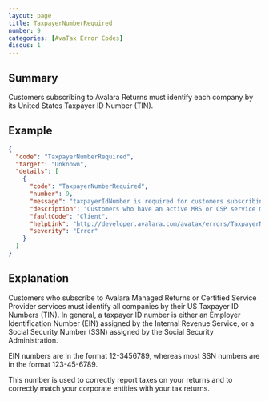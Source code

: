 ```yaml
---
layout: page
title: TaxpayerNumberRequired
number: 9
categories: [AvaTax Error Codes]
disqus: 1
---
```


## Summary

Customers subscribing to Avalara Returns must identify each company by its United States Taxpayer ID Number (TIN).

## Example

```json
{
  "code": "TaxpayerNumberRequired",
  "target": "Unknown",
  "details": [
    {
      "code": "TaxpayerNumberRequired",
      "number": 9,
      "message": "taxpayerIdNumber is required for customers subscribing to Avalara Returns.",
      "description": "Customers who have an active MRS or CSP service must provide their United States taxpayerIdNumber (TIN) for all company records.",
      "faultCode": "Client",
      "helpLink": "http://developer.avalara.com/avatax/errors/TaxpayerNumberRequired",
      "severity": "Error"
    }
  ]
}
```

## Explanation

Customers who subscribe to Avalara Managed Returns or Certified Service Provider services must identify all companies by their US Taxpayer ID Numbers (TIN).
In general, a taxpayer ID number is either an Employer Identification Number (EIN) assigned by the Internal Revenue Service, or a Social Security Number (SSN)
assigned by the Social Security Administration.  

EIN numbers are in the format 12-3456789, whereas most SSN numbers are in the format 123-45-6789.

This number is used to correctly report taxes on your returns and to correctly match your corporate entities with your tax returns.

